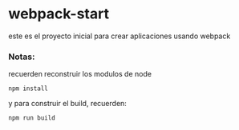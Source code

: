 # webpack-start

este es el proyecto inicial para crear aplicaciones usando webpack 

### Notas: 
recuerden reconstruir los modulos de node
```
npm install 
```

y para construir el build, recuerden: 
```
npm run build
```
